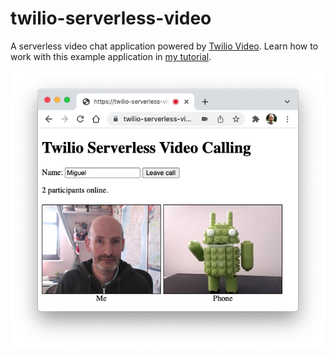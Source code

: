 twilio-serverless-video
=======================

A serverless video chat application powered by [Twilio Video](https://www.twilio.com/video). Learn how to work with this example application in [my tutorial](https://www.twilio.com/blog/serverless-video-chat-application-javascript-twilio-programmable-video).

![Video Call](images/video-call.png)
